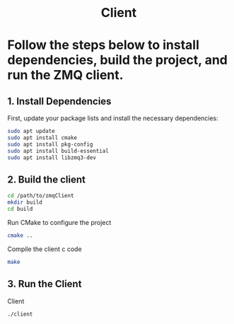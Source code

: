 <!-- PROJECT LOGO -->
<br />
<p align="center">
  <h1 align="center">Client</h3>
</p>

# Follow the steps below to install dependencies, build the project, and run the ZMQ client.

## 1. Install Dependencies

First, update your package lists and install the necessary dependencies:

```sh
sudo apt update
sudo apt install cmake
sudo apt install pkg-config
sudo apt install build-essential
sudo apt install libzmq3-dev
```

## 2. Build the client
```sh
cd /path/to/zmqClient
mkdir build
cd build
```
Run CMake to configure the project
```sh
cmake ..
```
Compile the client c code
```sh
make
```

## 3. Run the Client

Client
```sh
./client
```
